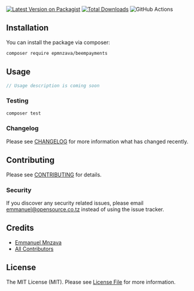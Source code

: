 
[![Latest Version on Packagist](https://img.shields.io/packagist/v/epmnzava/beempayments.svg?style=flat-square)](https://packagist.org/packages/epmnzava/beempayments)
[![Total Downloads](https://img.shields.io/packagist/dt/epmnzava/beempayments.svg?style=flat-square)](https://packagist.org/packages/epmnzava/beempayments)
![GitHub Actions](https://github.com/epmnzava/beempayments/actions/workflows/main.yml/badge.svg)



## Installation

You can install the package via composer:

```bash
composer require epmnzava/beempayments
```

## Usage

```php
// Usage description is coming soon
```

### Testing

```bash
composer test
```

### Changelog

Please see [CHANGELOG](CHANGELOG.md) for more information what has changed recently.

## Contributing

Please see [CONTRIBUTING](CONTRIBUTING.md) for details.

### Security

If you discover any security related issues, please email emmanuel@opensource.co.tz instead of using the issue tracker.

## Credits

-   [Emmanuel Mnzava](https://github.com/epmnzava)
-   [All Contributors](../../contributors)

## License

The MIT License (MIT). Please see [License File](LICENSE.md) for more information.
